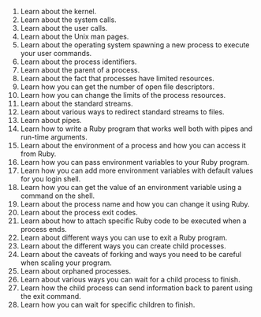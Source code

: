 1. Learn about the kernel.
1. Learn about the system calls.
1. Learn about the user calls.
1. Learn about the Unix man pages.
1. Learn about the operating system spawning a new process to execute your user commands.
1. Learn about the process identifiers.
1. Learn about the parent of a process.
1. Learn about the fact that processes have limited resources.
1. Learn how you can get the number of open file descriptors.
1. Learn how you can change the limits of the process resources.
1. Learn about the standard streams.
1. Learn about various ways to redirect standard streams to files.
1. Learn about pipes.
1. Learn how to write a Ruby program that works well both with pipes and run-time arguments.
1. Learn about the environment of a process and how you can access it from Ruby.
1. Learn how you can pass environment variables to your Ruby program.
1. Learn how you can add more environment variables with default values for you login shell.
1. Learn how you can get the value of an environment variable using a command on the shell.
1. Learn about the process name and how you can change it using Ruby.
1. Learn about the process exit codes.
1. Learn about how to attach specific Ruby code to be executed when a process ends.
1. Learn about different ways you can use to exit a Ruby program.
1. Learn about the different ways you can create child processes.
1. Learn about the caveats of forking and ways you need to be careful when scaling your program.
1. Learn about orphaned processes.
1. Learn about various ways you can wait for a child process to finish.
1. Learn how the child process can send information back to parent using the exit command.
1. Learn how you can wait for specific children to finish.
